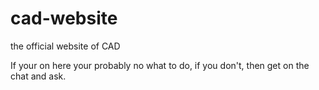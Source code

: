 cad-website
===========

the official website of CAD

If your on here your probably no what to do, if you don't, then get on the chat and ask. 

